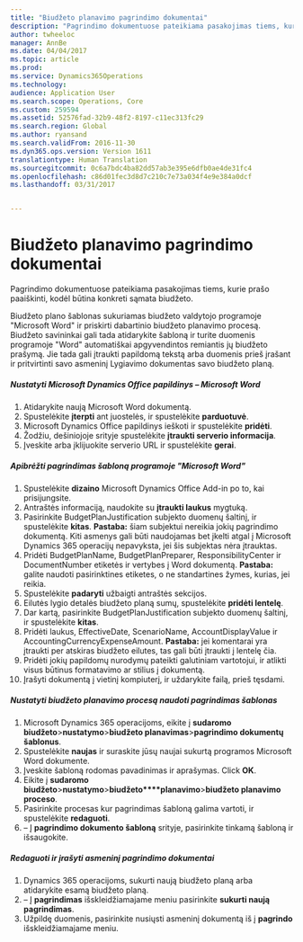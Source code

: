 ```yaml
---
title: "Biudžeto planavimo pagrindimo dokumentai"
description: "Pagrindimo dokumentuose pateikiama pasakojimas tiems, kurie prašo paaiškinti, kodėl būtina konkreti sąmata biudžeto."
author: twheeloc
manager: AnnBe
ms.date: 04/04/2017
ms.topic: article
ms.prod: 
ms.service: Dynamics365Operations
ms.technology: 
audience: Application User
ms.search.scope: Operations, Core
ms.custom: 259594
ms.assetid: 52576fad-32b9-48f2-8197-c11ec313fc29
ms.search.region: Global
ms.author: ryansand
ms.search.validFrom: 2016-11-30
ms.dyn365.ops.version: Version 1611
translationtype: Human Translation
ms.sourcegitcommit: 0c6a7bdc4ba82dd57ab3e395e6dfb0ae4de31fc4
ms.openlocfilehash: c86d01fec3d8d7c210c7e73a034f4e9e384a0dcf
ms.lasthandoff: 03/31/2017


---
```


# <a name="budget-planning-justification-documents"></a>Biudžeto planavimo pagrindimo dokumentai

Pagrindimo dokumentuose pateikiama pasakojimas tiems, kurie prašo paaiškinti, kodėl būtina konkreti sąmata biudžeto. 

Biudžeto plano šablonas sukuriamas biudžeto valdytojo programoje "Microsoft Word" ir priskirti dabartinio biudžeto planavimo procesą. Biudžeto savininkai gali tada atidarykite šabloną ir turite duomenis programoje "Word" automatiškai apgyvendintos remiantis jų biudžeto prašymą. Jie tada gali įtraukti papildomą tekstą arba duomenis prieš įrašant ir pritvirtinti savo asmeninį Lygiavimo dokumentas savo biudžeto planą.

##### <a name="set-up-microsoft-dynamics-office-add-in-for-microsoft-word"></a>Nustatyti Microsoft Dynamics Office papildinys – Microsoft Word

1.  Atidarykite naują Microsoft Word dokumentą.
2.  Spustelėkite **įterpti** ant juostelės, ir spustelėkite **parduotuvė**.
3.  Microsoft Dynamics Office papildinys ieškoti ir spustelėkite **pridėti**.
4.  Žodžiu, dešiniojoje srityje spustelėkite **įtraukti serverio informacija**.
5.  Įveskite arba įklijuokite serverio URL ir spustelėkite **gerai**.

##### <a name="define-the-justification-template-in-microsoft-word"></a>Apibrėžti pagrindimas šabloną programoje "Microsoft Word"

1.  Spustelėkite **dizaino** Microsoft Dynamics Office Add-in po to, kai prisijungsite.
2.  Antraštės informaciją, naudokite su **įtraukti laukus** mygtuką.
3.  Pasirinkite BudgetPlanJustification subjekto duomenų šaltinį, ir spustelėkite **kitas**. **Pastaba:** šiam subjektui nereikia jokių pagrindimo dokumentą. Kiti asmenys gali būti naudojamas bet įkelti atgal į Microsoft Dynamics 365 operacijų nepavyksta, jei šis subjektas nėra įtrauktas.
4.  Pridėti BudgetPlanName, BudgetPlanPreparer, ResponsibilityCenter ir DocumentNumber etiketės ir vertybes į Word dokumentą. **Pastaba:** galite naudoti pasirinktines etiketes, o ne standartines žymes, kurias, jei reikia.
5.  Spustelėkite **padaryti** užbaigti antraštės sekcijos.
6.  Eilutės lygio detalės biudžeto planą sumų, spustelėkite **pridėti lentelę**.
7.  Dar kartą, pasirinkite BudgetPlanJustification subjekto duomenų šaltinį, ir spustelėkite **kitas**.
8.  Pridėti laukus, EffectiveDate, ScenarioName, AccountDisplayValue ir AccountingCurrencyExpenseAmount. **Pastaba:** jei komentarai yra įtraukti per atskiras biudžeto eilutes, tas gali būti įtraukti į lentelę čia.
9.  Pridėti jokių papildomų nurodymų pateikti galutiniam vartotojui, ir atlikti visus būtinus formatavimo ar stilius į dokumentą.
10. Įrašyti dokumentą į vietinį kompiuterį, ir uždarykite failą, prieš tęsdami.

##### <a name="set-up-the-budget-planning-process-to-use-the-justification-template"></a>Nustatyti biudžeto planavimo procesą naudoti pagrindimas šablonas

1.  Microsoft Dynamics 365 operacijoms, eikite į **sudaromo biudžeto**&gt;**nustatymo**&gt;**biudžeto planavimas**&gt;**pagrindimo dokumentų šablonus**.
2.  Spustelėkite **naujas** ir suraskite jūsų naujai sukurtą programos Microsoft Word dokumente.
3.  Įveskite šabloną rodomas pavadinimas ir aprašymas. Click **OK**.
4.  Eikite į **sudaromo biudžeto**&gt;**nustatymo**&gt;**biudžeto****planavimo**&gt;**biudžeto planavimo proceso**.
5.  Pasirinkite procesas kur pagrindimas šabloną galima vartoti, ir spustelėkite **redaguoti**.
6.  – Į **pagrindimo dokumento šabloną** srityje, pasirinkite tinkamą šabloną ir išsaugokite.

##### <a name="edit-and-save-personalized-justification-documents"></a>Redaguoti ir įrašyti asmeninį pagrindimo dokumentai

1.  Dynamics 365 operacijoms, sukurti naują biudžeto planą arba atidarykite esamą biudžeto planą.
2.  – Į **pagrindimas** išskleidžiamajame meniu pasirinkite **sukurti naują pagrindimas**.
3.  Užpildę duomenis, pasirinkite nusiųsti asmeninį dokumentą iš į **pagrindo** išskleidžiamajame meniu.



